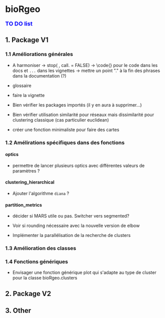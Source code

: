 # bioRgeo

**<span style="color:blue"><font size="4">TO DO list</span></font>**

## 1. Package V1

### 1.1 Améliorations générales

* A harmoniser
    -> stop( , call. = FALSE)
    -> \code{} pour le code dans les docs et `...` dans les vignettes
    -> mettre un point "." à la fin des phrases dans la documentation (?)
    
* glossaire

* faire la vignette

* Bien vérifier les packages importés (il y en aura à supprimer...)

* Bien vérifier utilisation similarité pour réseaux mais dissimilarité pour clustering classique (cas particulier euclidean)

* créer une fonction minimaliste pour faire des cartes


### 1.2 Amélirations spécifiques dans des fonctions

#### optics

* permettre de lancer plusieurs optics avec différentes valeurs de paramètres ?

#### clustering_hierarchical

* Ajouter l'algorithme `diana` ?

#### partition_metrics

* décider si MARS utile ou pas. Switcher vers segmented?

* Voir si rounding nécessaire avec la nouvelle version de elbow

* Implémenter la parallélisation de la recherche de clusters 

### 1.3 Amélioration des classes

### 1.4 Fonctions génériques

* Envisager une fonction générique plot qui s'adapte au type de cluster pour la classe bioRgeo.clusters

## 2. Package V2

## 3. Other


